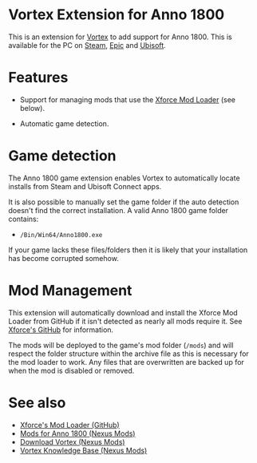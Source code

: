 # Vortex Extension for Anno 1800

This is an extension for [Vortex](https://www.nexusmods.com/about/vortex/) to add support for Anno 1800. This is available for the PC on [Steam](https://store.steampowered.com/app/916440/Anno_1800/), [Epic](https://store.epicgames.com/en-US/p/anno-1800) and [Ubisoft](https://store.ubi.com/uk/game?pid=5b647010ef3aa548048c5958&dwvar_5b647010ef3aa548048c5958_Platform=pcdl&edition=Standard%20Edition&source=detail).

# Features

- Support for managing mods that use the [Xforce Mod Loader](https://github.com/xforce/anno1800-mod-loader) (see below).

- Automatic game detection.
<!-- - Installation of archives which include more than one mod.
- Automatic detection of ModBuddy (the XCOM 2 modding toolkit).
  Load order management (including Steam Workshop entires) -->

# Game detection

The Anno 1800 game extension enables Vortex to automatically locate installs from Steam and Ubisoft Connect apps.

It is also possible to manually set the game folder if the auto detection doesn't find the correct installation. A valid Anno 1800 game folder contains:

- `/Bin/Win64/Anno1800.exe`

If your game lacks these files/folders then it is likely that your installation has become corrupted somehow.

# Mod Management

This extension will automatically download and install the Xforce Mod Loader from GitHub if it isn't detected as nearly all mods require it. See [Xforce's GitHub](https://github.com/xforce/anno1800-mod-loader) for information.

The mods will be deployed to the game's mod folder (`/mods`) and will respect the folder structure within the archive file as this is necessary for the mod loader to work. Any files that are overwritten are backed up for when the mod is disabled or removed.

<!--Individual mod entries can be enabled/disabled from the load order section.


## Load Order Management

This extension utilises the "File Based Load Order (FBLO)" framework provided by the core Vortex application. A list of `XComMod` installations present in the game folder is generated and each entry can be re-ordered, enabled or disabled.

A list of enabled mods in the load order is automatically written to the `DefaultModOptions.ini` file, which tells the game which mods to load and in what order.

## Steam Workshop detection

The load order section will also detect mods installed from the Steam Workshop and display them in the load order. These entries can be managed like any other, however, the mod files themselves are not managed by Vortex and must be managed by Steam. You can also use the [Import from Steam Workshop](https://www.nexusmods.com/site/mods/114) extension to import these mods into Vortex.-->

# See also

- [Xforce's Mod Loader (GitHub)](https://github.com/xforce/anno1800-mod-loader)
- [Mods for Anno 1800 (Nexus Mods)](https://www.nexusmods.com/anno1800)
- [Download Vortex (Nexus Mods)](https://www.nexusmods.com/about/vortex/)
- [Vortex Knowledge Base (Nexus Mods)](https://wiki.nexusmods.com/index.php/Category:Vortex)
